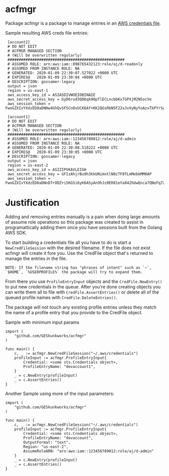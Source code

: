 # acfmgr
Package acfmgr is a package to manage entries in an [AWS credentials file](https://docs.aws.amazon.com/cli/latest/userguide/cli-configure-files.html).

Sample resulting AWS creds file entries:

```
 [account2]
 # DO NOT EDIT
 # ACFMGR MANAGED SECTION
 # (Will be overwritten regularly)
 ####################################################
 # ASSUMED ROLE: arn:aws:iam::098765432123:role/aj/d-readonly
 # ASSUMED FROM INSTANCE ROLE: NA
 # GENERATED: 2020-01-09 22:30:07.527022 +0000 UTC
 # EXPIRES@   2020-01-09 23:30:04 +0000 UTC
 # DESCRIPTION: gossamer-legacy
 output = json
 region = us-east-1
 aws_access_key_id = ASIASDIVWOEIOBINAIE
 aws_secret_access_key = GyD6rud3Q06qk90pTlECLncbbKx7GPXjM2N5ocVe
 aws_session_token = FwoGZXIvYXdzED0aDNHw4GhQvSFSCn8vUCK6Af+KK2QGsRbN5F22xJvXyNyYoAzxTkPYrSgvvuL7/17tyBa5LMeHWSKV/9E3ON2vRSLIz0iFfeEE5cj4zmbqpw/5LAiDiptTvbQQKmzCE4Pt05khFcsTmwsju9ibR5Mx2oJKdHHQXCsqk0XjvugSuu+KbU0wigO2oSXvu1dguNg+j6RTdxGAS7Uoih2WZR4ZlJCdcFNOivhf/kWs18mMRQ43r47GWsV9Z3vlTaMimHLWuBMldPgBcJV2iCiWrpnwBTIt2Dfkgvi8Bs7OcInotWE751K48QJnzcwPMKjsNKBE0tf1kGI9JArO8x+aDQJX

 [account1]
 # DO NOT EDIT
 # ACFMGR MANAGED SECTION
 # (Will be overwritten regularly)
 ####################################################
 # ASSUMED ROLE: arn:aws:iam::123456789012:role/aj/d-admin
 # ASSUMED FROM INSTANCE ROLE: NA
 # GENERATED: 2020-01-09 22:30:08.518222 +0000 UTC
 # EXPIRES@   2020-01-09 23:30:05 +0000 UTC
 # DESCRIPTION: gossamer-legacy
 output = json
 region = us-east-2
 aws_access_key_id = ASIZIPVKAVLEIGH
 aws_secret_access_key = GFIzAhjrBu9h3kkUNimntlN0zTF0TLmMebkMM0AP
 aws_session_token = FwoGZXIvYXdzED0aDNnD7rODZ+iSKGSi6yK6ASyAn9hJz0ER81eYa842hUwQnca7QNeFq7ZOrYvKb3ZegoVSRFEOaMvgw5La/taN8udMAdFINmxxV7Fx7JGTWuMK9JbWQA8I/AHqCN/NmOC1PrbIRvUhAZ8FgTdjNbiyh8CoOEvFqI3n4uQ57oWG5EZGZh8DSfENoVANR1AIaod7sFU1yHnHKOlr5Zp/iIUcD5j8X8yY8m05Vj2JFNipwcUsIVTNCeaWMud5n/30F4g/sQJLrIcV3nNoTCiWrpnwBTItwq++PEN9OzQYkCIEFNcvJe2ZnkiPz/+4xDNSSfiBGsHMKCGdChINizxQQHzE
 ```

# Justification
Adding and removing entries manually is a pain when doing large amounts of assume
role operations so this package was created to assist in programattically adding
them once you have sessions built from the Golang AWS SDK.

To start building a credentials file all you have to do is start a `NewCredFileSession`
with the desired filename. If the file does not exist acfmgr will create it fore you.
Use the CredFile object that's returned to manage the entries in the file. 

    NOTE: If the filename string has "phrases of intent" such as `~`, `$HOME`, `%USERPROFILE%` the package will try to expand them. 

From there you use `ProfileEntryInput` objects and the `CredFile.NewEntry()` to put new
credentials in the queue. After you're done creating objects you can write them all
to file with `CredFile.AssertEntries()` or delete all of the queued profile names with
`CredFile.DeleteEntries()`.

The package will not touch any existing profile entries unless they match the name 
of a profile entry that you provide to the CredFile object. 


Sample with minimum input params

```
import (
	"github.com/GESkunkworks/acfmgr"
)

func main() {
	c, _ := acfmgr.NewCredFileSession("~/.aws/credentials")
	profileInput := acfmgr.ProfileEntryInput{
		Credential: <some sts.Credentials object>,
		ProfileEntryName: "devaccount1",
	}
	_ = c.NewEntry(profileInput)
	_ = c.AssertEntries()
}
```

Another Sample using more of the input parameters:

```
import (
	"github.com/GESkunkworks/acfmgr"
)

func main() {
	c, _ := acfmgr.NewCredFileSession("~/.aws/credentials")
	profileInput := acfmgr.ProfileEntryInput{
		Credential: <some sts.Credentials object>,
		ProfileEntryName: "devaccount",
		OutputFormat: "text",
		Region: "us-east-2",
		AssumeRoleARN: "arn:aws:iam::123456789012:role/aj/d-admin"
	}
	_ = c.NewEntry(profileInput)
	_ = c.AssertEntries()
}
```

